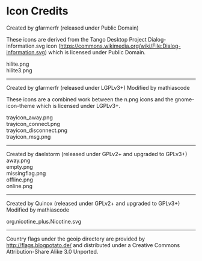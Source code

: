 # Icon Credits

Created by gfarmerfr (released under Public Domain)

These icons are derived from the Tango Desktop Project Dialog-information.svg icon
(https://commons.wikimedia.org/wiki/File:Dialog-information.svg) which is licensed under Public Domain.

hilite.png  
hilite3.png

---

Created by gfarmerfr (released under LGPLv3+)
Modified by mathiascode

These icons are a combined work between the n.png icons and the gnome-icon-theme
which is licensed under LGPLv3+.

trayicon_away.png  
trayicon_connect.png  
trayicon_disconnect.png  
trayicon_msg.png

---

Created by daelstorm (released under GPLv2+ and upgraded to GPLv3+)
away.png  
empty.png  
missingflag.png  
offline.png  
online.png

---

Created by Quinox (released under GPLv2+ and upgraded to GPLv3+)
Modified by mathiascode

org.nicotine_plus.Nicotine.svg

---

Country flags under the geoip directory are provided by http://flags.blogpotato.de/
and distributed under a Creative Commons Attribution-Share Alike 3.0 Unported.
